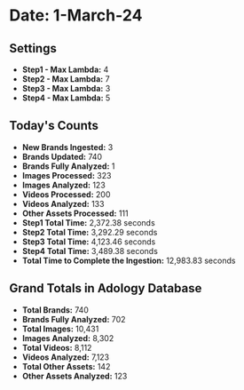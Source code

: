 # Date: 1-March-24

## Settings
- **Step1 - Max Lambda:** 4
- **Step2 - Max Lambda:** 7
- **Step3 - Max Lambda:** 3
- **Step4 - Max Lambda:** 5

## Today's Counts
- **New Brands Ingested:** 3
- **Brands Updated:** 740
- **Brands Fully Analyzed:** 1
- **Images Processed:** 323
- **Images Analyzed:** 123
- **Videos Processed:** 200
- **Videos Analyzed:** 133
- **Other Assets Processed:** 111
- **Step1 Total Time:** 2,372.38 seconds
- **Step2 Total Time:** 3,292.29 seconds
- **Step3 Total Time:** 4,123.46 seconds
- **Step4 Total Time:** 3,489.38 seconds
- **Total Time to Complete the Ingestion:** 12,983.83 seconds

## Grand Totals in Adology Database
- **Total Brands:** 740
- **Brands Fully Analyzed:** 702
- **Total Images:** 10,431
- **Images Analyzed:** 8,302
- **Total Videos:** 8,112
- **Videos Analyzed:** 7,123
- **Total Other Assets:** 142
- **Other Assets Analyzed:** 123

